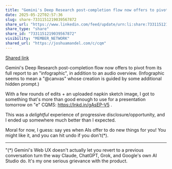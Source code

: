 ```yaml
---
title: "Gemini's Deep Research post-completion flow now offers to pivot from its full…"
date: 2025-05-22T02:57:36
slug: share-7331151219039567872
share_url: "https://www.linkedin.com/feed/update/urn:li:share:7331151219039567872"
share_type: "share"
share_id: "7331151219039567872"
visibility: "MEMBER_NETWORK"
shared_url: "https://joshuamandel.com/c/cqm"
---
```


[Shared link](https://joshuamandel.com/c/cqm)

Gemini's Deep Research post-completion flow now offers to pivot from its full report to an "infographic", in addition to an audio overview. (Infographic seems to mean a "@canvas" whose creation is guided by some additional hidden prompt.)

With a few rounds of edits + an uploaded napkin sketch image, I got to something that's more than good enough to use for a presentation tomorrow on "e" CQMS: https://lnkd.in/gAsEP-V5 . 

This was a *delightful* experience of progressive disclosure/opportunity, and I ended up somewhere much better than I expected.

Moral for now, I guess: say yes when AIs offer to do new things for you! You might like it, and you can hit undo if you don't(*).

---

"(*) Gemini's Web UX doesn't actually let you revert to a previous conversation turn the way Claude, ChatGPT, Grok, and Google's own AI Studio do. It's my one serious grievance with the product.
